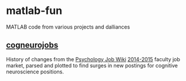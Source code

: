 # matlab-fun
MATLAB code from various projects and dalliances

## [cogneurojobs](https://github.com/lauraannelibby/matlab-fun/tree/590bf1961c047b902dbe81636dd9776bd18dcfd4/cogneurojobs)
History of changes from the [Psychology Job Wiki](http://psychjobsearch.wikidot.com/) [2014-2015](http://psychjobsearch.wikidot.com/2014) faculty job market, parsed and plotted to find surges in new postings for cognitive neuroscience positions.
